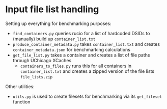 # Input file list handling

Setting up everything for benchmarking purposes:

- `find_containers.py` queries rucio for a list of hardcoded DSIDs to (manually) build up `container_list.txt`
- `produce_container_metadata.py` takes `container_list.txt` and creates `container_metadata.json` for benchmarking calculations
- `get_file_list.py` takes a container and creates a list of file paths through UChicago XCaches
    - `containers_to_files.py` runs this for all containers in `container_list.txt` and creates a zipped version of the file lists `file_lists.zip`

Other utilities:

- `utils.py` is used to create filesets for benchmarking via its `get_fileset` function
